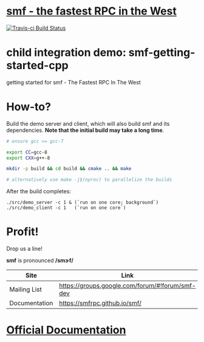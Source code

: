 # [smf - the fastest RPC in the West](http://smfrpc.github.io/smf/) 

[![Travis-ci Build Status](https://travis-ci.org/smfrpc/smf-getting-started-cpp.svg?branch=master)](https://travis-ci.org/smfrpc/smf-getting-started-cpp)

# child integration demo: smf-getting-started-cpp

getting started for smf - The Fastest RPC In The West


# How-to?

Build the demo server and client, which will also build smf and its
dependencies. **Note that the initial build may take a long time**.


```bash
# ensure gcc >= gcc-7

export CC=gcc-8
export CXX=g++-8

mkdir -p build && cd build && cmake .. && make

# alternatively use make -j$(nproc) to parallelize the builds
```

After the build completes:

```
./src/demo_server -c 1 & (`run on one core; background`)
./src/demo_client -c 1   (`run on one core`)

```



# Profit!

Drop us a line!

**smf** is pronounced **/smɝf/**

Site         | Link
------------ | --------
Mailing List  | https://groups.google.com/forum/#!forum/smf-dev
Documentation | https://smfrpc.github.io/smf/

# [Official Documentation](https://smfrpc.github.io/smf)
